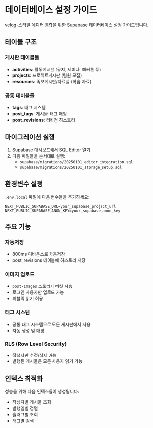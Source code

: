 # 데이터베이스 설정 가이드

velog-스타일 에디터 통합을 위한 Supabase 데이터베이스 설정 가이드입니다.

## 테이블 구조

### 게시판 테이블들
- **activities**: 활동게시판 (공지, 세미나, 해커톤 등)
- **projects**: 프로젝트게시판 (팀원 모집)
- **resources**: 족보게시판/자료실 (학습 자료)

### 공통 테이블들
- **tags**: 태그 시스템
- **post_tags**: 게시물-태그 매핑
- **post_revisions**: 리비전 히스토리

## 마이그레이션 실행

1. Supabase 대시보드에서 SQL Editor 열기
2. 다음 파일들을 순서대로 실행:
   - `supabase/migrations/20250101_editor_integration.sql`
   - `supabase/migrations/20250101_storage_setup.sql`

## 환경변수 설정

`.env.local` 파일에 다음 변수들을 추가하세요:

```env
NEXT_PUBLIC_SUPABASE_URL=your_supabase_project_url
NEXT_PUBLIC_SUPABASE_ANON_KEY=your_supabase_anon_key
```

## 주요 기능

### 자동저장
- 800ms 디바운스로 자동저장
- post_revisions 테이블에 히스토리 저장

### 이미지 업로드
- `post-images` 스토리지 버킷 사용
- 로그인 사용자만 업로드 가능
- 퍼블릭 읽기 허용

### 태그 시스템
- 공통 태그 시스템으로 모든 게시판에서 사용
- 자동 생성 및 매핑

### RLS (Row Level Security)
- 작성자만 수정/삭제 가능
- 발행된 게시물은 모든 사용자 읽기 가능

## 인덱스 최적화

성능을 위해 다음 인덱스들이 생성됩니다:
- 작성자별 게시물 조회
- 발행일별 정렬
- 슬러그별 조회
- 태그별 검색
